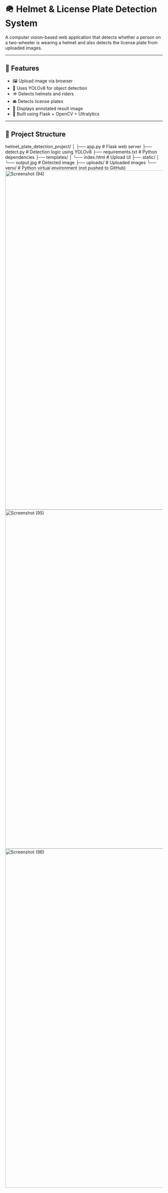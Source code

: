 # 🪖 Helmet & License Plate Detection System

A computer vision-based web application that detects whether a person on a two-wheeler is wearing a helmet and also detects the license plate from uploaded images.

---

## 🚀 Features

- 🖼 Upload image via browser
- 🧠 Uses YOLOv8 for object detection
- 🪖 Detects helmets and riders
- 🚘 Detects license plates
- 📸 Displays annotated result image
- 🧰 Built using Flask + OpenCV + Ultralytics

---

## 📂 Project Structure
helmet_plate_detection_project/
│
├── app.py # Flask web server
├── detect.py # Detection logic using YOLOv8
├── requirements.txt # Python dependencies
├── templates/
│ └── index.html # Upload UI
├── static/
│ └── output.jpg # Detected image
├── uploads/ # Uploaded images
└── venv/ # Python virtual environment (not pushed to GitHub)
<img width="1920" height="1080" alt="Screenshot (94)" src="https://github.com/user-attachments/assets/43884b30-a99a-4b12-8460-19b986fc6a04" />
<img width="1920" height="1080" alt="Screenshot (95)" src="https://github.com/user-attachments/assets/9647b0dd-1ab0-400e-b9a8-b4cbdab03fdf" />
<img width="1920" height="1080" alt="Screenshot (96)" src="https://github.com/user-attachments/assets/6c023371-ba3c-43ab-ac05-e0970d75df31" />




